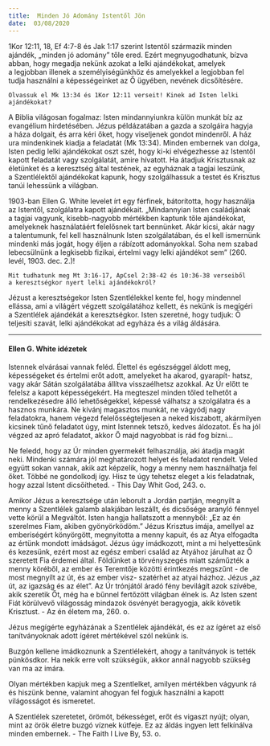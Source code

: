 ```yaml
---
title:  Minden Jó Adomány Istentől Jön
date:  03/08/2020
---
```


1Kor 12:11, 18, Ef 4:7-8 és Jak 1:17 szerint Istentől származik minden ajándék, „minden jó adomány” tőle ered. Ezért megnyugodhatunk, bízva abban, hogy megadja nekünk azokat a lelki ajándékokat, amelyek a legjobban illenek a személyiségünkhöz és amelyekkel a legjobban fel tudja használni a képességeinket az Ő ügyében, nevének dicsőítésére. 

`Olvassuk el Mk 13:34 és 1Kor 12:11 verseit! Kinek ad Isten lelki ajándékokat?`

A Biblia világosan fogalmaz: Isten mindannyiunkra külön munkát bíz az evangélium hirdetésében. Jézus példázatában a gazda a szolgáira hagyja a háza dolgait, és arra kéri őket, hogy viseljenek gondot mindenről. A ház ura mindenkinek kiadja a feladatát (Mk 13:34). Minden embernek van dolga, Isten pedig lelki ajándékokat oszt szét, hogy ki-ki elvégezhesse az Istentől kapott feladatát vagy szolgálatát, amire hívatott. Ha átadjuk Krisztusnak az életünket és a keresztség által testének, az egyháznak a tagjai leszünk, a Szentlélektől ajándékokat kapunk, hogy szolgálhassuk a testet és Krisztus tanúi lehessünk a világban.

1903-ban Ellen G. White levelet írt egy férfinek, bátorította, hogy használja az Istentől, szolgálatra kapott ajándékait. „Mindannyian Isten családjának a tagjai vagyunk, kisebb-nagyobb mértékben kaptunk tőle ajándékokat, amelyeknek használatáért felelősnek tart bennünket. Akár kicsi, akár nagy a talentumunk, fel kell használnunk Isten szolgálatában, és el kell ismernünk mindenki más jogát, hogy éljen a rábízott adományokkal. Soha nem szabad lebecsülnünk a legkisebb fizikai, értelmi vagy lelki ajándékot sem” (260. levél, 1903. dec. 2.)!

`Mit tudhatunk meg Mt 3:16-17, ApCsel 2:38-42 és 10:36-38 verseiből a keresztségkor nyert lelki ajándékokról?`

Jézust a keresztségekor Isten Szentlélekkel kente fel, hogy mindennel ellássa, ami a világért végzett szolgálatához kellett, és nekünk is megígéri a Szentlélek ajándékát a keresztségkor. Isten szeretné, hogy tudjuk: Ő teljesíti szavát, lelki ajándékokat ad egyháza és a világ áldására.

---

#### Ellen G. White idézetek

Istennek elvárásai vannak feléd. Élettel és egészséggel áldott meg, képességeket és értelmi erőt adott, amelyeket ha akarod, gyarapít- hatsz, vagy akár Sátán szolgálatába állítva visszaélhetsz azokkal. Az Úr előtt te felelsz a kapott képességekért. Ha megteszel minden tőled telhetőt a rendelkezésedre álló lehetőségekkel, képessé válhatsz a szolgálatra és a hasznos munkára. Ne kívánj magasztos munkát, ne vágyódj nagy feladatokra, hanem végezd felelősségteljesen a neked kiszabott, akármilyen kicsinek tűnő feladatot úgy, mint Istennek tetsző, kedves áldozatot. És ha jól végzed az apró feladatot, akkor Ő majd nagyobbat is rád fog bízni...

Ne feledd, hogy az Úr minden gyermekét felhasználja, aki átadja magát neki. Mindenki számára jól meghatározott helyet és feladatot rendelt. Veled együtt sokan vannak, akik azt képzelik, hogy a menny nem használhatja fel őket. Többé ne gondolkodj így. Hisz te úgy tehetsz eleget a kis feladatnak, hogy azzal Istent dicsőítheted. - This Day Whit God, 243. o.

Amikor Jézus a keresztsége után leborult a Jordán partján, megnyílt a menny a Szentlélek galamb alakjában leszállt, és dicsősége aranyló fénnyel vette körül a Megváltót. Isten hangja hallatszott a mennyből: „Ez az én szerelmes Fiam, akiben gyönyörködöm.” Jézus Krisztus imája, amellyel az emberiségért könyörgött, megnyitotta a menny kapuit, és az Atya elfogadta az értünk mondott imádságot. Jézus úgy imádkozott, mint a mi helyettesünk és kezesünk, ezért most az egész emberi család az Atyához járulhat az Ő szeretett Fia érdemei által. Földünket a törvényszegés miatt száműzték a menny köréből, az ember és Teremtője közötti érintkezés megszűnt - de most megnyílt az út, és az ember visz- szatérhet az atyai házhoz. Jézus „az út, az igazság és az élet”. Az Úr trónjától áradó fény bevilágít azok szívébe, akik szeretik Őt, még ha e bűnnel fertőzött világban élnek is. Az Isten szent Fiát körülvevő világosság mindazok ösvényét beragyogja, akik követik Krisztust. - Az én életem ma, 260. o.

Jézus megígérte egyházának a Szentlélek ajándékát, és ez az ígéret az első tanítványoknak adott ígéret mértékével szól nekünk is.

Buzgón kellene imádkoznunk a Szentlélekért, ahogy a tanítványok is tették pünkösdkor. Ha nekik erre volt szükségük, akkor annál nagyobb szükség van ma az imára.

Olyan mértékben kapjuk meg a Szentlelket, amilyen mértékben vágyunk rá és hiszünk benne, valamint ahogyan fel fogjuk használni a kapott világosságot és ismeretet.

A Szentlélek szeretetet, örömöt, békességet, erőt és vigaszt nyújt; olyan, mint az örök életre buzgó víznek kútfeje. Ez az áldás ingyen lett felkínálva minden embernek. - The Faith I Live By, 53. o.